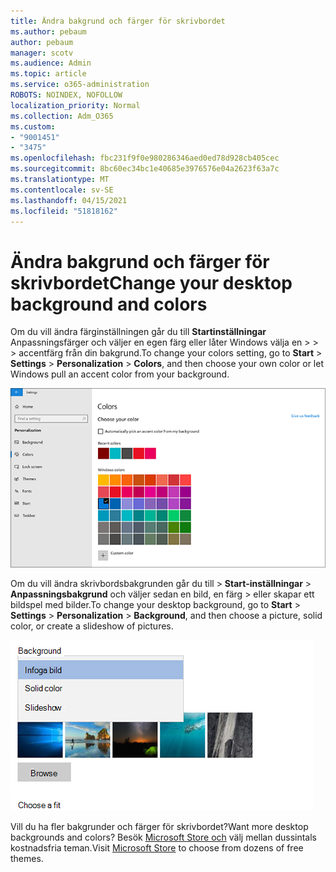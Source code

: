 ```yaml
---
title: Ändra bakgrund och färger för skrivbordet
ms.author: pebaum
author: pebaum
manager: scotv
ms.audience: Admin
ms.topic: article
ms.service: o365-administration
ROBOTS: NOINDEX, NOFOLLOW
localization_priority: Normal
ms.collection: Adm_O365
ms.custom:
- "9001451"
- "3475"
ms.openlocfilehash: fbc231f9f0e980286346aed0ed78d928cb405cec
ms.sourcegitcommit: 8bc60ec34bc1e40685e3976576e04a2623f63a7c
ms.translationtype: MT
ms.contentlocale: sv-SE
ms.lasthandoff: 04/15/2021
ms.locfileid: "51818162"
---
```

# <a name="change-your-desktop-background-and-colors"></a><span data-ttu-id="c1908-102">Ändra bakgrund och färger för skrivbordet</span><span class="sxs-lookup"><span data-stu-id="c1908-102">Change your desktop background and colors</span></span>

<span data-ttu-id="c1908-103">Om du vill ändra färginställningen går du till **Startinställningar** Anpassningsfärger och väljer en egen färg eller låter Windows välja en  >    >    >  accentfärg från din bakgrund.</span><span class="sxs-lookup"><span data-stu-id="c1908-103">To change your colors setting, go to **Start** > **Settings** > **Personalization** > **Colors**, and then choose your own color or let Windows pull an accent color from your background.</span></span>

![Anpassa dina färger i Windows.](media/windows-personalization-colors.png)

<span data-ttu-id="c1908-105">Om du vill ändra skrivbordsbakgrunden går du till  >  **Start-inställningar**  >  **Anpassningsbakgrund** och väljer sedan en bild, en färg  >  eller skapar ett bildspel med bilder.</span><span class="sxs-lookup"><span data-stu-id="c1908-105">To change your desktop background, go to **Start** > **Settings** > **Personalization** > **Background**, and then choose a picture, solid color, or create a slideshow of pictures.</span></span> 

![Ändra skrivbordsbakgrunden i Windows.](media/windows-desktop-background.png)

<span data-ttu-id="c1908-107">Vill du ha fler bakgrunder och färger för skrivbordet?</span><span class="sxs-lookup"><span data-stu-id="c1908-107">Want more desktop backgrounds and colors?</span></span> <span data-ttu-id="c1908-108">Besök [Microsoft Store och](https://www.microsoft.com/store/collections/windowsthemes) välj mellan dussintals kostnadsfria teman.</span><span class="sxs-lookup"><span data-stu-id="c1908-108">Visit [Microsoft Store](https://www.microsoft.com/store/collections/windowsthemes) to choose from dozens of free themes.</span></span>
